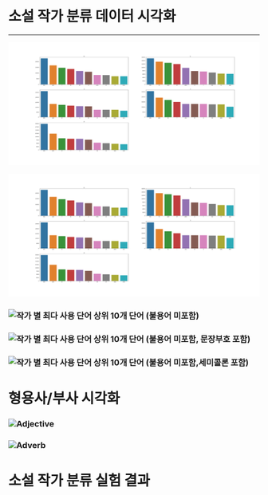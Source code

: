 # 소설 작가 분류 데이터 시각화

----

![ㅁㄴㅇㅁㄴㅇ](image/EDA/most_words_w_stopword.png)

![작가 별 최다 사용 단어 상위 10개 단어 (불용어 포함)](image/EDA/most_words_w_stopword.png)

### ![작가 별 최다 사용 단어 상위 10개 단어 (불용어 미포함)]()

### ![작가 별 최다 사용 단어 상위 10개 단어 (불용어 미포함, 문장부호 포함)]()

### ![작가 별 최다 사용 단어 상위 10개 단어 (불용어 미포함,세미콜론 포함)]()

# 형용사/부사 시각화

### ![Adjective]()
[]()

### ![Adverb]()
[]()

# 소설 작가 분류 실험 결과
